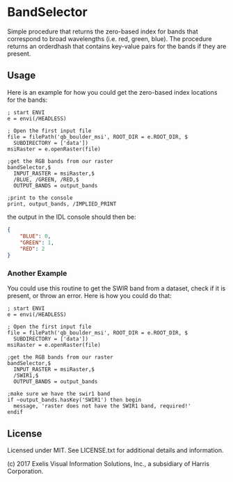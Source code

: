# BandSelector

Simple procedure that returns the zero-based index for bands that correspond to broad wavelengths (i.e. red, green, blue). The procedure returns an orderdhash that contains key-value pairs for the bands if they are present.


## Usage

Here is an example for how you could get the zero-based index locations for the bands:

```idl
; start ENVI
e = envi(/HEADLESS)

; Open the first input file
file = filePath('qb_boulder_msi', ROOT_DIR = e.ROOT_DIR, $
  SUBDIRECTORY = ['data'])
msiRaster = e.openRaster(file)

;get the RGB bands from our raster
bandSelector,$
  INPUT_RASTER = msiRaster,$
  /BLUE, /GREEN, /RED,$
  OUTPUT_BANDS = output_bands

;print to the console
print, output_bands, /IMPLIED_PRINT
```

the output in the IDL console should then be:

```json
{
    "BLUE": 0,
    "GREEN": 1,
    "RED": 2
}
```

### Another Example

You could use this routine to get the SWIR band from a dataset, check if it is present, or throw an error. Here is how you could do that:


```idl
; start ENVI
e = envi(/HEADLESS)

; Open the first input file
file = filePath('qb_boulder_msi', ROOT_DIR = e.ROOT_DIR, $
  SUBDIRECTORY = ['data'])
msiRaster = e.openRaster(file)

;get the RGB bands from our raster
bandSelector,$
  INPUT_RASTER = msiRaster,$
  /SWIR1,$
  OUTPUT_BANDS = output_bands

;make sure we have the swir1 band
if ~output_bands.hasKey('SWIR1') then begin
  message, 'raster does not have the SWIR1 band, required!'
endif
```

## License

Licensed under MIT. See LICENSE.txt for additional details and information.

(c) 2017 Exelis Visual Information Solutions, Inc., a subsidiary of Harris Corporation.
